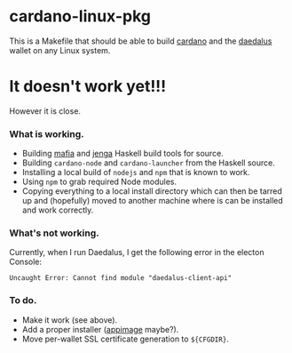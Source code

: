 # cardano-linux-pkg

This is a Makefile that should be able to build [cardano] and the [daedalus]
wallet on any Linux system.

# It doesn't work yet!!!

However it is close.

### What is working.

* Building [mafia] and [jenga] Haskell build tools for source.
* Building `cardano-node` and `cardano-launcher` from the Haskell source.
* Installing a local build of `nodejs` and `npm` that is known to work.
* Using `npm` to grab required Node modules.
* Copying everything to a local install directory which can then be tarred up
  and (hopefully) moved to another machine where is can be installed and work
  correctly.

### What's not working.

Currently, when I run Daedalus, I get the following error in the electon Console:
```
Uncaught Error: Cannot find module "daedalus-client-api"
```

### To do.

* Make it work (see above).
* Add a proper installer ([appimage] maybe?).
* Move per-wallet SSL certificate generation to `${CFGDIR}`.



[appimage]: https://appimage.org/
[cardano]: https://github.com/input-output-hk/cardano-sl
[daedalus]: https://github.com/input-output-hk/daedalus
[jenga]: https://github.com/erikd/jenga
[mafia]: https://github.com/haskell-mafia/mafia
